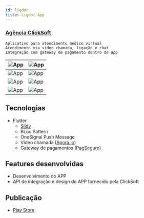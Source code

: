```yaml
---
id: ligdoc
title: Ligdoc App
---
```


### [Agência ClickSoft](https://www.clicksoft.com.br/)

```
Aplicativo para atendimento médico virtual
Atendimento via video chamada, ligação e chat
Integração com gateway de pagamento dentro do app
```

|![App](https://lh3.googleusercontent.com/6nZUfEPs0ETZFlgfOr-MkAjgi3bAhavy83Acq6yzo0ZrilUwZy89R5sEcD053d0R96A=w720-h310-rw)|![App](https://lh3.googleusercontent.com/YYWpw85_o9hRaf24l_vMLiDxChQA5TPh2QH9xYRhkCvCiC6lKfzgLrj6aR73g0CjlzM=w720-h310-rw)|
|--|--|
|![App](https://lh3.googleusercontent.com/nC2znajCs57DM2ow2U3xdYvc6IxxsanvocotRZyfZ-1LjCMWb7X_eoVw-ilNyBq-ag=w720-h310-rw)|![App](https://lh3.googleusercontent.com/xNNsFw8yKFjrC1rPbKQ5BfPXwwW9GchwwHpCuzxiAs_ES7wzrfpO1MUZ2CbF-RauSeA=w720-h310-rw)|
|![App](https://lh3.googleusercontent.com/ahqjqGn1ZFXVBWj2yqQPWs2BGNKU0H9OEUL6wSCgn0ADgZp9WNkHDWAEjiBE2jawQw=w720-h310-rw)|![App](https://lh3.googleusercontent.com/2bxg4M3h59us5u3HbYOziBdk-dhXZsg6uxm_XPqVqqujaDNjpwZZ_CfkJoSU6v6wRQ=w720-h310-rw)|
|![App](https://lh3.googleusercontent.com/wvCUcJtSO0OJ4SRrK48fzSUn-karmOb5G5IOoi9UcZqcGJvynZVFq8WHF31_GDK4yA=w720-h310-rw)|![App](https://lh3.googleusercontent.com/H9P657DdDq7UKhIkEYwPrRWONbqcQ0nFICQUZl6tpNWfYH4CXZg9n8JktVmNwq5TstQ=w720-h310-rw)|

## Tecnologias
 - Flutter
   - [Slidy](https://github.com/Flutterando/slidy)
   - BLoc Pattern
   - OneSignal Push Message
   - Video chamada ([Agora.io](https://www.agora.io/en/))
   - Gateway de pagamentos ([PagSeguro](https://dev.pagseguro.uol.com.br/reference/introducao#checkout-transparente))
## Features desenvolvidas
 - Desenvolvimento do APP
 - API de integração e design do APP fornecido pela ClickSoft
## Publicação
  - [Play Store](https://play.google.com/store/apps/details?id=com.ligdoc.logdoc)

